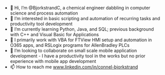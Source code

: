 - 👋 Hi, I’m @BjorkstrandC, a chemical engineer dabbling in computer science and process automation
- 👀 I’m interested in basic scripting and automation of recurring tasks and productivity tool development
- 🌱 I’m currently learning Python, Java, and SQL; previous background with C++ and Visual Basic for Applications
- 📃 I primarily work with VBA for FTView HMI setup and automation in O365 apps, and RSLogix programs for AllenBradley PLCs
- 💞️ I’m looking to collaborate on small scale mobile application development - I have a productivity tool in the works but no prior experience with mobile app development
- 📫 How to reach me www.linkedin.com/in/connel-bjorkstrand

<!---
BjorkstrandC/BjorkstrandC is a ✨ special ✨ repository because its `README.md` (this file) appears on your GitHub profile.
You can click the Preview link to take a look at your changes.
--->
